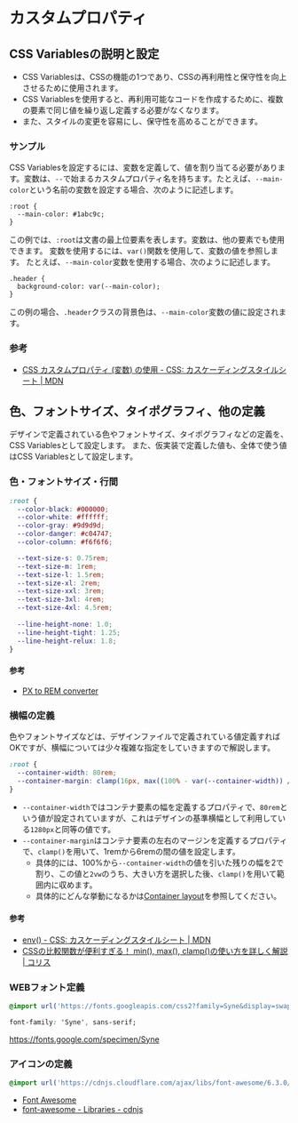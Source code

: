 カスタムプロパティ
==

## CSS Variablesの説明と設定

- CSS Variablesは、CSSの機能の1つであり、CSSの再利用性と保守性を向上させるために使用されます。
- CSS Variablesを使用すると、再利用可能なコードを作成するために、複数の要素で同じ値を繰り返し定義する必要がなくなります。
- また、スタイルの変更を容易にし、保守性を高めることができます。

### サンプル

CSS Variablesを設定するには、変数を定義して、値を割り当てる必要があります。変数は、`--`で始まるカスタムプロパティ名を持ちます。たとえば、`--main-color`という名前の変数を設定する場合、次のように記述します。

```
:root {
  --main-color: #1abc9c;
}

```

この例では、`:root`は文書の最上位要素を表します。変数は、他の要素でも使用できます。
変数を使用するには、`var()`関数を使用して、変数の値を参照します。
たとえば、`--main-color`変数を使用する場合、次のように記述します。

```
.header {
  background-color: var(--main-color);
}

```

この例の場合、`.header`クラスの背景色は、`--main-color`変数の値に設定されます。

### 参考

- [CSS カスタムプロパティ (変数) の使用 - CSS: カスケーディングスタイルシート | MDN](https://developer.mozilla.org/ja/docs/Web/CSS/Using_CSS_custom_properties)

## 色、フォントサイズ、タイポグラフィ、他の定義

デザインで定義されている色やフォントサイズ、タイポグラフィなどの定義を、CSS Variablesとして設定します。
また、仮実装で定義した値も、全体で使う値はCSS Variablesとして設定します。

### 色・フォントサイズ・行間

```css
:root {
  --color-black: #000000;
  --color-white: #ffffff;
  --color-gray: #9d9d9d;
  --color-danger: #c04747;
  --color-column: #f6f6f6;

  --text-size-s: 0.75rem;
  --text-size-m: 1rem;
  --text-size-l: 1.5rem;
  --text-size-xl: 2rem;
  --text-size-xxl: 3rem;
  --text-size-3xl: 4rem;
  --text-size-4xl: 4.5rem;
  
  --line-height-none: 1.0;
  --line-height-tight: 1.25;
  --line-height-relux: 1.8;
}
```

#### 参考

- [PX to REM converter](https://nekocalc.com/px-to-rem-converter)

### 横幅の定義

色やフォントサイズなどは、デザインファイルで定義されている値定義すればOKですが、横幅については少々複雑な指定をしていきますので解説します。

```css
:root {
  --container-width: 80rem;
  --container-margin: clamp(16px, max((100% - var(--container-width)) / 2, 2vw), 160px);
}
```

* `--container-width`ではコンテナ要素の幅を定義するプロパティで、`80rem`という値が設定されていますが、これはデザインの基準横幅として利用している`1280px`と同等の値です。
* `--container-margin`はコンテナ要素の左右のマージンを定義するプロパティで、`clamp()`を用いて、1remから6remの間の値を設定します。
  * 具体的には、100%から`--container-width`の値を引いた残りの幅を2で割り、この値と`2vw`のうち、大きい方を選択した後、`clamp()`を用いて範囲内に収めます。
  * 具体的にどんな挙動になるかは[Container layout](https://codepen.io/kgsi/pen/xxwZQZL)を参照してください。

#### 参考

- [env() - CSS: カスケーディングスタイルシート | MDN](https://developer.mozilla.org/ja/docs/Web/CSS/env)
- [CSSの比較関数が便利すぎる！ min(), max(), clamp()の使い方を詳しく解説 | コリス](https://coliss.com/articles/build-websites/operation/css/css-about-min-max-clamp.html)

### WEBフォント定義

```css
@import url('https://fonts.googleapis.com/css2?family=Syne&display=swap');

font-family: 'Syne', sans-serif;
```

https://fonts.google.com/specimen/Syne

### アイコンの定義

```css
@import url('https://cdnjs.cloudflare.com/ajax/libs/font-awesome/6.3.0/css/all.min.css');
```

- [Font Awesome](https://fontawesome.com/)
- [font-awesome - Libraries - cdnjs](https://cdnjs.cloudflare.com/ajax/libs/font-awesome/6.3.0/css/all.min.css)
